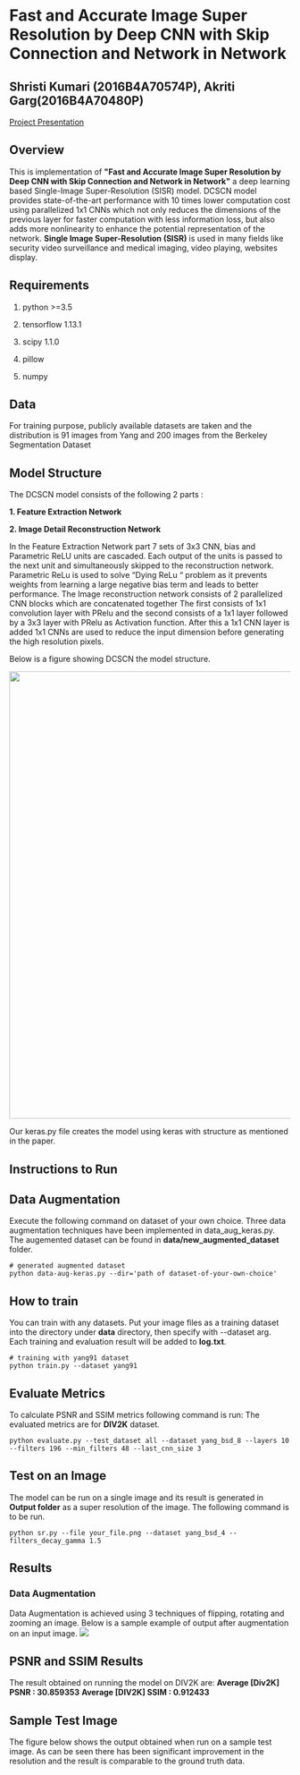 # Fast and Accurate Image Super Resolution by Deep CNN with Skip Connection and Network in Network

## Shristi Kumari (2016B4A70574P), Akriti Garg(2016B4A70480P)

[Project Presentation](https://github.com/ShristiK/DCSCN-super-resolution-NNFL-Dessign-Project/blob/master/NNFL%20Design%20Project.pdf)

## Overview

This is implementation of **"Fast and Accurate Image Super Resolution by Deep CNN with Skip Connection and Network in Network"** a deep learning based Single-Image Super-Resolution (SISR) model. DCSCN model provides state-of-the-art performance with 10 times lower computation cost using parallelized 1x1 CNNs which not only reduces the dimensions of the previous layer for faster computation with less information loss, but also adds more nonlinearity to enhance the potential representation of the network. **Single Image Super-Resolution (SISR)** is used in many fields like security video surveillance and medical imaging, video playing, websites display.

## Requirements

1. python >=3.5

2. tensorflow 1.13.1

3. scipy 1.1.0

4. pillow

5. numpy

## Data
For training purpose, publicly available datasets are taken and the distribution is 91 images from Yang  and 200 images from the Berkeley Segmentation Dataset

## Model Structure

The DCSCN model consists of the following 2 parts : 

**1. Feature Extraction Network**

**2. Image Detail Reconstruction Network**

In the Feature Extraction Network part 7 sets of 3x3 CNN, bias and Parametric ReLU units are cascaded. Each output of the units is passed to the next unit and simultaneously skipped to the reconstruction network.
Parametric ReLu is used to solve “Dying ReLu “ problem as it prevents weights from learning a large negative bias term and leads to better performance.
The Image reconstruction network consists of 2 parallelized CNN blocks which are concatenated together
The first consists of 1x1 convolution layer with PRelu and the second consists of a 1x1 layer followed by a 3x3 layer with PRelu as Activation function. After this  a 1x1 CNN layer is added
1x1 CNNs are used to reduce the input dimension  before generating the high resolution  pixels.

Below is a figure showing DCSCN the model structure.

<img src = "https://raw.githubusercontent.com/jiny2001/dcscn-super-resolution/master/documents/figure1.jpeg" width="800">

Our keras.py file creates the model using keras with structure as mentioned in the paper.

## Instructions to Run

## Data Augmentation
Execute the following command on dataset of your own choice. Three data augmentation techniques have been implemented in data_aug_keras.py. The augemented dataset can be found in **data/new_augmented_dataset** folder.


```
# generated augmented dataset
python data-aug-keras.py --dir='path of dataset-of-your-own-choice'

```

## How to train

You can train with any datasets. Put your image files as a training dataset into the directory under **data** directory, then specify with --dataset arg. 
Each training and evaluation result will be added to **log.txt**.

```
# training with yang91 dataset
python train.py --dataset yang91
```

## Evaluate Metrics
To calculate PSNR and SSIM metrics following command is run:
The evaluated metrics are for **DIV2K** dataset.

```
python evaluate.py --test_dataset all --dataset yang_bsd_8 --layers 10 --filters 196 --min_filters 48 --last_cnn_size 3

```

## Test on an Image

The model can be run on a single image and its result is generated in **Output folder** as a super resolution of the image.
The following command is to be run.

```
python sr.py --file your_file.png --dataset yang_bsd_4 --filters_decay_gamma 1.5 
```
## Results

### **Data Augmentation** 

Data Augmentation is achieved using 3 techniques of flipping, rotating and zooming an image. Below is a sample example of output after augmentation on an input image.
<img src = "https://github.com/snow-flaky/NNFL/blob/master/Images/aug.png">

## PSNR and SSIM Results

The result obtained on running the model on DIV2K are:
**Average [Div2K] PSNR : 30.859353**
**Average [DIV2K] SSIM : 0.912433** 


## Sample Test Image

The figure below shows the output obtained when run on a sample test image. As can be seen there has been significant improvement in the resolution and the result is comparable to the ground truth data. 

<img src = "">



